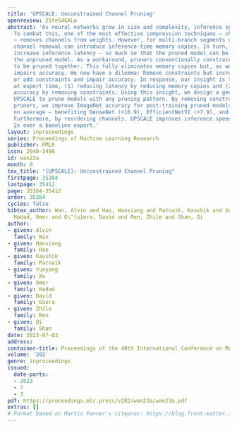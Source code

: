 ```yaml
---
title: 'UPSCALE: Unconstrained Channel Pruning'
openreview: 25fe54GXLo
abstract: 'As neural networks grow in size and complexity, inference speeds decline.
  To combat this, one of the most effective compression techniques – channel pruning
  – removes channels from weights. However, for multi-branch segments of a model,
  channel removal can introduce inference-time memory copies. In turn, these copies
  increase inference latency – so much so that the pruned model can be slower than
  the unpruned model. As a workaround, pruners conventionally constrain certain channels
  to be pruned together. This fully eliminates memory copies but, as we show, significantly
  impairs accuracy. We now have a dilemma: Remove constraints but increase latency,
  or add constraints and impair accuracy. In response, our insight is to reorder channels
  at export time, (1) reducing latency by reducing memory copies and (2) improving
  accuracy by removing constraints. Using this insight, we design a generic algorithm
  UPSCALE to prune models with any pruning pattern. By removing constraints from existing
  pruners, we improve ImageNet accuracy for post-training pruned models by 2.1 points
  on average – benefiting DenseNet (+16.9), EfficientNetV2 (+7.9), and ResNet (+6.2).
  Furthermore, by reordering channels, UPSCALE improves inference speeds by up to
  2x over a baseline export.'
layout: inproceedings
series: Proceedings of Machine Learning Research
publisher: PMLR
issn: 2640-3498
id: wan23a
month: 0
tex_title: "{UPSCALE}: Unconstrained Channel Pruning"
firstpage: 35384
lastpage: 35412
page: 35384-35412
order: 35384
cycles: false
bibtex_author: Wan, Alvin and Hao, Hanxiang and Patnaik, Kaushik and Xu, Yueyang and
  Hadad, Omer and G\"{u}era, David and Ren, Zhile and Shan, Qi
author:
- given: Alvin
  family: Wan
- given: Hanxiang
  family: Hao
- given: Kaushik
  family: Patnaik
- given: Yueyang
  family: Xu
- given: Omer
  family: Hadad
- given: David
  family: Güera
- given: Zhile
  family: Ren
- given: Qi
  family: Shan
date: 2023-07-03
address: 
container-title: Proceedings of the 40th International Conference on Machine Learning
volume: '202'
genre: inproceedings
issued:
  date-parts:
  - 2023
  - 7
  - 3
pdf: https://proceedings.mlr.press/v202/wan23a/wan23a.pdf
extras: []
# Format based on Martin Fenner's citeproc: https://blog.front-matter.io/posts/citeproc-yaml-for-bibliographies/
---
```

